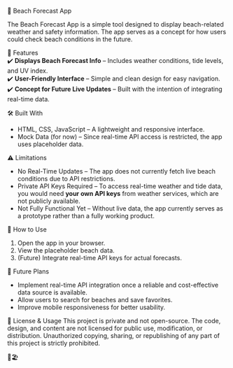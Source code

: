 🌊 Beach Forecast App  

The Beach Forecast App is a simple tool designed to display beach-related weather and safety information. The app serves as a concept for how users could check beach conditions in the future.  

🌟 Features  
✔️ **Displays Beach Forecast Info** – Includes weather conditions, tide levels, and UV index.  
✔️ **User-Friendly Interface** – Simple and clean design for easy navigation.  
✔️ **Concept for Future Live Updates** – Built with the intention of integrating real-time data.  

🛠️ Built With  
- HTML, CSS, JavaScript – A lightweight and responsive interface.  
- Mock Data (for now) – Since real-time API access is restricted, the app uses placeholder data.  

⚠️ Limitations  
- No Real-Time Updates – The app does not currently fetch live beach conditions due to API restrictions.  
- Private API Keys Required – To access real-time weather and tide data, you would need **your own API keys** from weather services, which are not publicly available.  
- Not Fully Functional Yet – Without live data, the app currently serves as a prototype rather than a fully working product.  

📂 How to Use  
1. Open the app in your browser.  
2. View the placeholder beach data.  
3. (Future) Integrate real-time API keys for actual forecasts.  

🚀 Future Plans  
- Implement real-time API integration once a reliable and cost-effective data source is available.  
- Allow users to search for beaches and save favorites.  
- Improve mobile responsiveness for better usability.  

📜 License & Usage
This project is private and not open-source. The code, design, and content are not licensed for public use, modification, or distribution. Unauthorized copying, sharing, or republishing of any part of this project is strictly prohibited.

🌊🏖️
